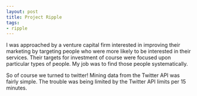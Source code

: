 ```yaml
---
layout: post
title: Project Ripple
tags:
- ripple
---
```


I was approached by a venture capital firm interested in improving their marketing by targeting people who were more likely to be interested in their services.  Their targets for investment of course were focused upon particular types of people.  My job was to find those people systematically.

So of course we turned to twitter!  Mining data from the Twitter API was fairly simple.  The trouble was being limited by the Twitter API limits per 15 minutes.
